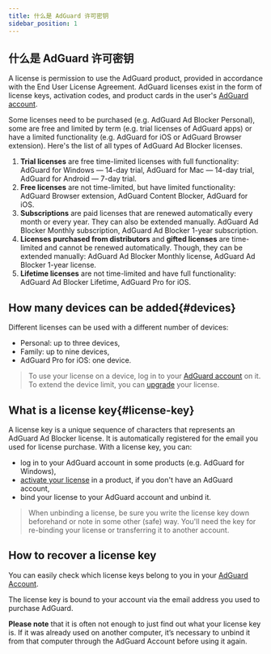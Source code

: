 ```yaml
---
title: 什么是 AdGuard 许可密钥
sidebar_position: 1
---
```


## 什么是 AdGuard 许可密钥

A license is permission to use the AdGuard product, provided in accordance with the End User License Agreement. AdGuard licenses exist in the form of license keys, activation codes, and product cards in the user's [AdGuard account](/general/account/register).

Some licenses need to be purchased (e.g. AdGuard Ad Blocker Personal), some are free and limited by term (e.g. trial licenses of AdGuard apps) or have a limited functionality (e.g. AdGuard for iOS or AdGuard Browser extension). Here's the list of all types of AdGuard Ad Blocker licenses.

1. **Trial licenses** are free time-limited licenses with full functionality: AdGuard for Windows — 14-day trial, AdGuard for Mac — 14-day trial, AdGuard for Android — 7-day trial.
2. **Free licenses** are not time-limited, but have limited functionality: AdGuard Browser extension, AdGuard Content Blocker, AdGuard for iOS.
3. **Subscriptions** are paid licenses that are renewed automatically every month or every year. They can also be extended manually. AdGuard Ad Blocker Monthly subscription, AdGuard Ad Blocker 1-year subscription.
4. **Licenses purchased from distributors** and **gifted licenses** are time-limited and cannot be renewed automatically. Though, they can be extended manually: AdGuard Ad Blocker Monthly license, AdGuard Ad Blocker 1-year license.
5. **Lifetime licenses** are not time-limited and have full functionality: AdGuard Ad Blocker Lifetime, AdGuard Pro for iOS.

## How many devices can be added{#devices}

Different licenses can be used with a different number of devices:
* Personal: up to three devices,
* Family: up to nine devices,
* AdGuard Pro for iOS: one device.

> To use your license on a device, log in to your [AdGuard account](/general/account/features) on it. To extend the device limit, you can [upgrade](../activation#how-to-upgrade-a-license) your license.

## What is a license key{#license-key}

A license key is a unique sequence of characters that represents an AdGuard Ad Blocker license. It is automatically registered for the email you used for license purchase. With a license key, you can:
* log in to your AdGuard account in some products (e.g. AdGuard for Windows),
* [activate your license](../activation) in a product, if you don't have an AdGuard account,
* bind your license to your AdGuard account and unbind it.

> When unbinding a license, be sure you write the license key down beforehand or note in some other (safe) way. You'll need the key for re-binding your license or transferring it to another account.

## How to recover a license key

You can easily check which license keys belong to you in your [AdGuard Account](/general/account/register).

The license key is bound to your account via the email address you used to purchase AdGuard.

**Please note** that it is often not enough to just find out what your license key is. If it was already used on another computer, it’s necessary to unbind it from that computer through the AdGuard Account before using it again.